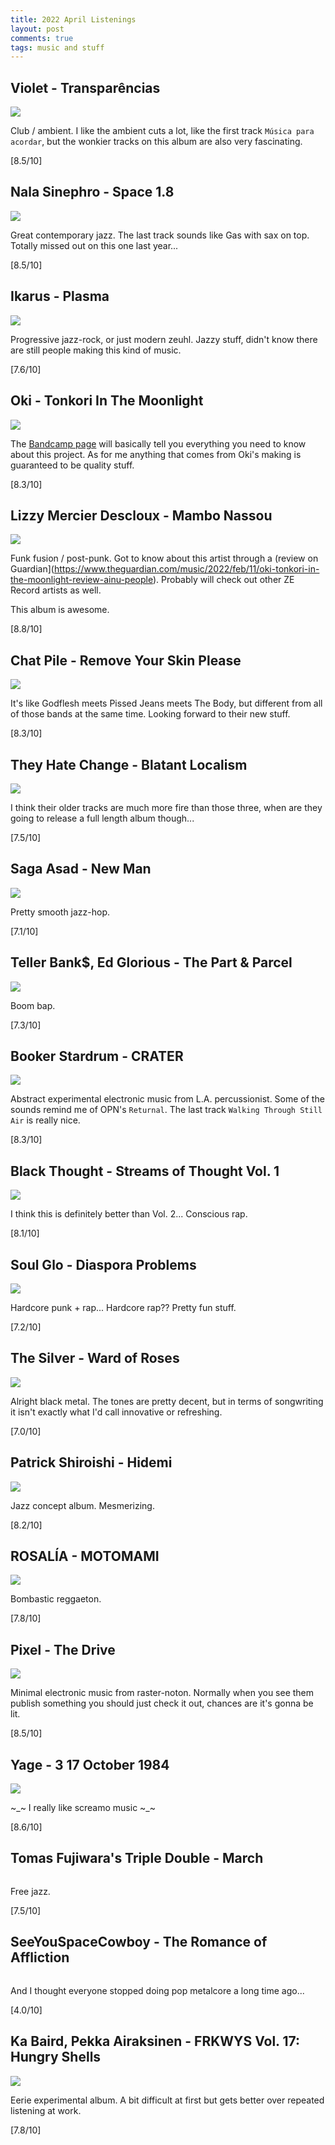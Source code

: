 ```yaml
---
title: 2022 April Listenings
layout: post
comments: true
tags: music and stuff
---
```


## Violet - Transparências

  ![](https://f4.bcbits.com/img/a0108388476_16.jpg)

  Club / ambient. I like the ambient cuts a lot, like the first track `Música para acordar`, but the wonkier tracks on this album are also very fascinating.

  [8.5/10]

## Nala Sinephro - Space 1.8

  ![](https://f4.bcbits.com/img/a2701684768_16.jpg)

  Great contemporary jazz. The last track sounds like Gas with sax on top. Totally missed out on this one last year...

  [8.5/10]

## Ikarus - Plasma

  ![](https://f4.bcbits.com/img/a0841614421_16.jpg)

  Progressive jazz-rock, or just modern zeuhl. Jazzy stuff, didn't know there are still people making this kind of music.

  [7.6/10]

## Oki - Tonkori In The Moonlight

  ![](https://f4.bcbits.com/img/a1480176306_16.jpg)

  The [Bandcamp page](https://oki-tonkori.bandcamp.com/album/tonkori-in-the-moonlight) will basically tell you everything you need to know about this project. As for me anything that comes from Oki's making is guaranteed to be quality stuff.

  [8.3/10]

## Lizzy Mercier Descloux - Mambo Nassou

  ![](https://i.scdn.co/image/ab67616d0000b273ce0c1ce5b0bcfc340c1f17f2)

  Funk fusion / post-punk. Got to know about this artist through a (review on Guardian](https://www.theguardian.com/music/2022/feb/11/oki-tonkori-in-the-moonlight-review-ainu-people). Probably will check out other ZE Record artists as well.

  This album is awesome.

  [8.8/10]

## Chat Pile - Remove Your Skin Please

  ![](https://f4.bcbits.com/img/a1074154568_16.jpg)

  It's like Godflesh meets Pissed Jeans meets The Body, but different from all of those bands at the same time. Looking forward to their new stuff.

  [8.3/10]

## They Hate Change - Blatant Localism

  ![](https://assets.boomkat.com/spree/products/797897/large/617308026665.jpg)

  I think their older tracks are much more fire than those three, when are they going to release a full length album though...

  [7.5/10]

## Saga Asad - New Man

  ![](https://f4.bcbits.com/img/a3493974522_16.jpg)

  Pretty smooth jazz-hop.

  [7.1/10]

## Teller Bank$, Ed Glorious - The Part & Parcel

  ![](https://f4.bcbits.com/img/a1685381528_16.jpg)

  Boom bap.

  [7.3/10]

## Booker Stardrum - CRATER

  ![](https://f4.bcbits.com/img/a2642949384_16.jpg)

  Abstract experimental electronic music from L.A. percussionist. Some of the sounds remind me of OPN's `Returnal`. The last track `Walking Through Still Air` is really nice.

  [8.3/10]

## Black Thought - Streams of Thought Vol. 1

  ![](https://i.scdn.co/image/ab67616d0000b273aa3711fb2ed2e12a34bf1402)

  I think this is definitely better than Vol. 2... Conscious rap.

  [8.1/10]

## Soul Glo - Diaspora Problems

  ![](https://f4.bcbits.com/img/a3168552135_16.jpg)

  Hardcore punk + rap... Hardcore rap?? Pretty fun stuff.

  [7.2/10]

## The Silver - Ward of Roses

  ![](https://f4.bcbits.com/img/a3370981599_16.jpg)

  Alright black metal. The tones are pretty decent, but in terms of songwriting it isn't exactly what I'd call innovative or refreshing.

  [7.0/10]
  
## Patrick Shiroishi - Hidemi

  ![](https://f4.bcbits.com/img/a2008197316_16.jpg)

  Jazz concept album. Mesmerizing.

  [8.2/10]

## ROSALÍA - MOTOMAMI

  ![](https://i.scdn.co/image/ab67616d0000b2730c179967a265de0fc76382fe)

  Bombastic reggaeton.

  [7.8/10]

## Pixel - The Drive

  ![](https://is5-ssl.mzstatic.com/image/thumb/Music/7d/5c/88/mzi.zqorawqk.tif/1200x1200bf-60.jpg)

  Minimal electronic music from raster-noton. Normally when you see them publish something you should just check it out, chances are it's gonna be lit.

  [8.5/10]

## Yage - 3 17 October 1984

  ![](https://cdn2.albumoftheyear.org/500x/album/413235-3-17-october-1984.jpg)

  ~_~ I really like screamo music ~_~

  [8.6/10]

## Tomas Fujiwara's Triple Double - March

  ![]()

  Free jazz.

  [7.5/10]

## SeeYouSpaceCowboy - The Romance of Affliction

  ![]()

  And I thought everyone stopped doing pop metalcore a long time ago...

  [4.0/10]

## Ka Baird, Pekka Airaksinen - FRKWYS Vol. 17: Hungry Shells

  ![](https://f4.bcbits.com/img/a1513811650_16.jpg)

  Eerie experimental album. A bit difficult at first but gets better over repeated listening at work.

  [7.8/10]
